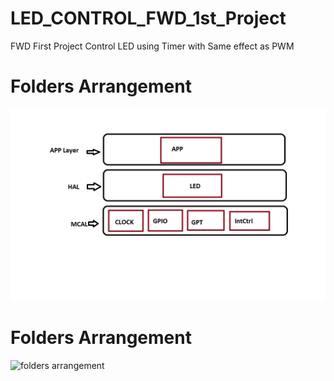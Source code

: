 # LED_CONTROL_FWD_1st_Project
FWD First Project Control LED using Timer with Same effect as PWM 

# Folders Arrangement

![](/Layers1.png "Layers")

# Folders Arrangement

![](/foldersarrangement.png "folders arrangement")

